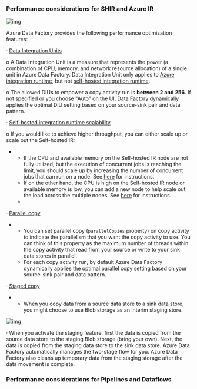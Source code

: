 
### Performance considerations for SHIR and Azure IR 

![img](file:///C:/Users/srgolla/AppData/Local/Temp/msohtmlclip1/01/clip_image002.jpg)

 

Azure Data Factory provides the following performance optimization features:

·    [Data Integration Units](https://docs.microsoft.com/en-us/azure/data-factory/copy-activity-performance#data-integration-units)

o  A Data Integration Unit is a measure that represents the power (a combination of CPU, memory, and network resource allocation) of a single unit in Azure Data Factory. Data Integration Unit only applies to [Azure integration runtime](https://docs.microsoft.com/en-us/azure/data-factory/concepts-integration-runtime#azure-integration-runtime), but not [self-hosted integration runtime](https://docs.microsoft.com/en-us/azure/data-factory/concepts-integration-runtime#self-hosted-integration-runtime).

o  The allowed DIUs to empower a copy activity run is **between 2 and 256**. If not specified or you choose "Auto" on the UI, Data Factory dynamically applies the optimal DIU setting based on your source-sink pair and data pattern. 

·    [Self-hosted integration runtime scalability](https://docs.microsoft.com/en-us/azure/data-factory/copy-activity-performance#self-hosted-integration-runtime-scalability)

o  If you would like to achieve higher throughput, you can either scale up or scale out the Self-hosted IR:

- - If the CPU and available memory on the Self-hosted IR      node are not fully utilized, but the execution of concurrent jobs is      reaching the limit, you should scale up by increasing the number of      concurrent jobs that can run on a node. See [here](https://docs.microsoft.com/en-us/azure/data-factory/create-self-hosted-integration-runtime#scale-up) for instructions.
  - If on the other hand, the CPU is high on the      Self-hosted IR node or available memory is low, you can add a new node to      help scale out the load across the multiple nodes. See [here](https://docs.microsoft.com/en-us/azure/data-factory/create-self-hosted-integration-runtime#high-availability-and-scalability) for instructions.
  -  

·    [Parallel copy](https://docs.microsoft.com/en-us/azure/data-factory/copy-activity-performance#parallel-copy)

- - You can set      parallel copy (`parallelCopies` property)      on copy activity to indicate the parallelism that you want the copy      activity to use. You can think of this property as the maximum number of      threads within the copy activity that read from your source or write to      your sink data stores in parallel.
  - For each copy      activity run, by default Azure Data Factory dynamically applies the      optimal parallel copy setting based on your source-sink pair and data      pattern.

·    [Staged copy](https://docs.microsoft.com/en-us/azure/data-factory/copy-activity-performance#staged-copy)

- - When you copy      data from a source data store to a sink data store, you might choose to      use Blob storage as an interim staging store.

 

![img](file:///C:/Users/srgolla/AppData/Local/Temp/msohtmlclip1/01/clip_image004.jpg)

 

·    When you activate the staging feature, first the data is copied from the source data store to the staging Blob storage (bring your own). Next, the data is copied from the staging data store to the sink data store. Azure Data Factory automatically manages the two-stage flow for you. Azure Data Factory also cleans up temporary data from the staging storage after the data movement is complete.

### Performance considerations for Pipelines and Dataflows
